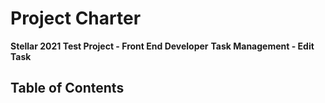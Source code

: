 # Project Charter

**Stellar 2021 Test Project - Front End Developer**
**Task Management - Edit Task**

## Table of Contents
